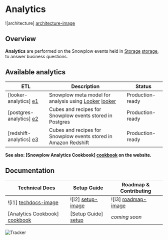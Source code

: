 # Analytics

![architecture] [architecture-image]

## Overview

**Analytics** are performed on the Snowplow events held in [Storage] [storage], to answer business questions.

## Available analytics

| ETL                       | Description                                                     | Status           |
|---------------------------|-----------------------------------------------------------------|------------------|
| [looker-analytics] [e1]   | Snowplow meta model for analysis using [Looker] [looker]        | Production-ready |
| [postgres-analytics] [e2] | Cubes and recipes for Snowplow events stored in Postgres        | Production-ready |
| [redshift-analytics] [e3] | Cubes and recipes for Snowplow events stored in Amazon Redshift | Production-ready |

**See also: [Snowplow Analytics Cookbook] [cookbook] on the website.**

## Documentation

| Technical Docs              | Setup Guide           | Roadmap & Contributing               |         
|-----------------------------|-----------------------|--------------------------------------|
| ![i1] [techdocs-image]      | ![i2] [setup-image]   | ![i3] [roadmap-image]                |
| [Analytics Cookbook] [cookbook] | [Setup Guide] [setup] | _coming soon_                        |

![Tracker](https://collector.snplow.com/i?&e=pv&page=5%20Analytics%20README&aid=snowplowgithub&p=web&tv=no-js-0.1.0)

[architecture-image]: https://d3i6fms1cm1j0i.cloudfront.net/github-wiki/images/5-analytics.png
[storage]: https://github.com/snowplow/snowplow/tree/master/4-storage
[setup]: https://github.com/snowplow/snowplow/wiki/getting-started-analysing-SnowPlow-data
[cookbook]: http://snowplowanalytics.com/analytics/index.html

[looker]: http://looker.com/

[e1]: ./looker-analytics/
[e2]: ./postgres-analytics/
[e3]: ./redshift-analytics/

[techdocs-image]: https://d3i6fms1cm1j0i.cloudfront.net/github/images/techdocs.png
[setup-image]: https://d3i6fms1cm1j0i.cloudfront.net/github/images/setup.png
[roadmap-image]: https://d3i6fms1cm1j0i.cloudfront.net/github/images/roadmap.png
